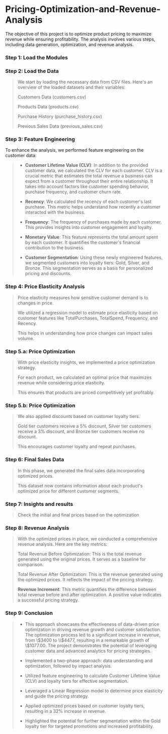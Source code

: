 # Pricing-Optimization-and-Revenue-Analysis
The objective of this project is to optimize product pricing to maximize revenue while ensuring profitability. The analysis involves various steps, including data generation, optimization, and revenue analysis.

### __Step 1: Load the Modules__

### __Step 2: Load the Data__

> We start by loading the necessary data from CSV files. Here's an overview of the loaded datasets and their variables:
> 
> Customers Data (customers.csv)
> 
> Products Data (products.csv)
> 
> Purchase History (purchase_history.csv)
> 
> Previous Sales Data (previous_sales.csv)

### __Step 3: Feature Engineering__

To enhance the analysis, we performed feature engineering on the customer data:

> - __Customer Lifetime Value (CLV)__: In addition to the provided customer data, we calculated the CLV for each customer. CLV is a crucial metric that estimates the total revenue a business can expect from a customer throughout their entire relationship. It takes into account factors like customer spending behavior, purchase frequency, and customer churn rate.
> 
> - __Recency__: We calculated the recency of each customer's last purchase. This metric helps understand how recently a customer interacted with the business.
>
> - __Frequency__: The frequency of purchases made by each customer. This provides insights into customer engagement and loyalty.
>
> - __Monetary Value__: This feature represents the total amount spent by each customer. It quantifies the customer's financial contribution to the business.
>
> - __Customer Segmentation__: Using these newly engineered features, we segmented customers into loyalty tiers: Gold, Silver, and Bronze. This segmentation serves as a basis for personalized pricing and discounts.

### __Step 4: Price Elasticity Analysis__

> Price elasticity measures how sensitive customer demand is to changes in price.
> 
> We utilized a regression model to estimate price elasticity based on customer features like TotalPurchases, TotalSpend, Frequency, and Recency.
> 
> This helps in understanding how price changes can impact sales volume.


### __Step 5.a: Price Optimization__

> With price elasticity insights, we implemented a price optimization strategy.
>
> For each product, we calculated an optimal price that maximizes revenue while considering price elasticity.
>
> This ensures that products are priced competitively yet profitably.

### __Step 5.b: Price Optimization__

> We also applied discounts based on customer loyalty tiers.
> 
> Gold tier customers receive a 5% discount, Silver tier customers receive a 3% discount, and Bronze tier customers receive no discount.
> 
> This encourages customer loyalty and repeat purchases.

### __Step 6: Final Sales Data__

> In this phase, we generated the final sales data incorporating optimized prices.
> 
> This dataset now contains information about each product's optimized price for different customer segments.

### __Step 7: Insights and results__

> Check the initial and final prices based on the optimization

### __Step 8: Revenue Analysis__

> With the optimized prices in place, we conducted a comprehensive revenue analysis. Here are the key metrics:
> 
> Total Revenue Before Optimization: This is the total revenue generated using the original prices. It serves as a baseline for comparison.
> 
> Total Revenue After Optimization: This is the revenue generated using the optimized prices. It reflects the impact of the pricing strategy.
> 
> __Revenue Increment__: This metric quantifies the difference between total revenue before and after optimization. A positive value indicates a successful pricing strategy.

### __Step 9: Conclusion__

> - This approach showcases the effectiveness of data-driven price optimization in driving revenue growth and customer satisfaction. The optimization process led to a significant increase in revenue, from \\$3400 to \\$4477,  resulting in a remarkable growth of \\$1077.00. The project demonstrates the potential of leveraging customer data and advanced analytics for pricing strategies.
>
> - Implemented a two-phase approach: data understanding and optimization, followed by impact analysis.
> 
> - Utilized feature engineering to calculate Customer Lifetime Value (CLV) and loyalty tiers for effective segmentation.
> 
> - Leveraged a Linear Regression model to determine price elasticity and guide the pricing strategy.
> 
> - Applied optimized prices based on customer loyalty tiers, resulting in a 32% increase in revenue.
> 
> - Highlighted the potential for further segmentation within the Gold loyalty tier for targeted promotions and increased profitability.

